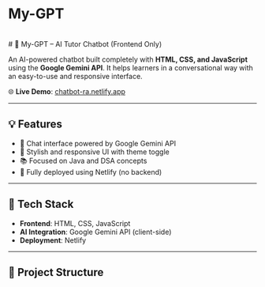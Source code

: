 # My-GPT
<br>
# 🤖 My-GPT – AI Tutor Chatbot (Frontend Only)

An AI-powered chatbot built completely with **HTML, CSS, and JavaScript** using the **Google Gemini API**. It helps learners  in a conversational way with an easy-to-use and responsive interface.

🌐 **Live Demo**: [chatbot-ra.netlify.app](https://chatbot-ra.netlify.app/)

---

## 💡 Features

- 💬 Chat interface powered by Google Gemini API
- 🎨 Stylish and responsive UI with theme toggle
- 📚 Focused on Java and DSA concepts
- 🚀 Fully deployed using Netlify (no backend)

---

## 🧰 Tech Stack

- **Frontend**: HTML, CSS, JavaScript
- **AI Integration**: Google Gemini API (client-side)
- **Deployment**: Netlify

---

## 📁 Project Structure

